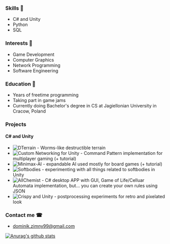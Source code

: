 ### Skills 🤖
- C# and Unity
- Python 
- SQL
### Interests 🤔
- Game Development
- Computer Graphics
- Network Programming
- Software Engineering
### Education 📖
- Years of freetime programming
- Taking part in game jams
- Currently doing Bachelor's degree in CS at Jagiellonian University in Cracow, Poland
### Projects 
#### C# and Unity
- ![DTerrain](https://github.com/Ideefixze/DTerrain) - Worms-like destructible terrain
- ![Custom Networking for Unity](https://github.com/Ideefixze/TutorialUnityMultiplayer) - Command Pattern implementation for multiplayer gaming (+ tutorial)
- ![Minimax-AI](https://github.com/Ideefixze/Minimax-AI) - expandable AI used mostly for board games (+ tutorial)
- ![Softbodies](https://github.com/Ideefixze/Softbodies) - experimenting with all things related to softbodies in Unity
- ![AllChemist](https://github.com/Ideefixze/AllChemist) - C# desktop APP with GUI, Game of Life/Celluar Automata implementation, but... you can create your own rules using JSON
- ![Crispy and Unity](https://github.com/Ideefixze/cripsy-and-unity) - postprocessing experiments for retro and pixelated look

### Contact me ☎
- dominik.zimny99@gmail.com

[![Anurag's github stats](https://github-readme-stats.vercel.app/api?username=Ideefixze&hide=prs,issues&theme=radical&show_icons=true)](https://github.com/anuraghazra/github-readme-stats)

